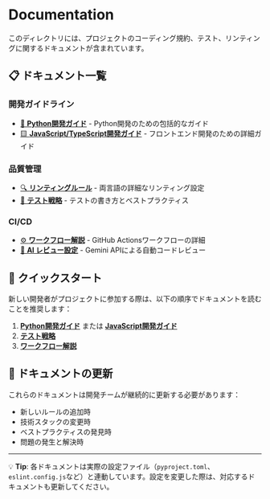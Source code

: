 # Documentation

このディレクトリには、プロジェクトのコーディング規約、テスト、リンティングに関するドキュメントが含まれています。

## 📋 ドキュメント一覧

### 開発ガイドライン
- [🐍 **Python開発ガイド**](./python-guide.md) - Python開発のための包括的なガイド
- [🟨 **JavaScript/TypeScript開発ガイド**](./javascript-guide.md) - フロントエンド開発のための詳細ガイド

### 品質管理
- [🔍 **リンティングルール**](./linting-rules.md) - 両言語の詳細なリンティング設定
- [🧪 **テスト戦略**](./testing-guide.md) - テストの書き方とベストプラクティス

### CI/CD
- [⚙️ **ワークフロー解説**](./workflows.md) - GitHub Actionsワークフローの詳細
- [🤖 **AI レビュー設定**](./ai-review.md) - Gemini APIによる自動コードレビュー

## 🚀 クイックスタート

新しい開発者がプロジェクトに参加する際は、以下の順序でドキュメントを読むことを推奨します：

1. **[Python開発ガイド](./python-guide.md)** または **[JavaScript開発ガイド](./javascript-guide.md)**
2. **[テスト戦略](./testing-guide.md)**
3. **[ワークフロー解説](./workflows.md)**

## 📝 ドキュメントの更新

これらのドキュメントは開発チームが継続的に更新する必要があります：

- 新しいルールの追加時
- 技術スタックの変更時
- ベストプラクティスの発見時
- 問題の発生と解決時

---

💡 **Tip**: 各ドキュメントは実際の設定ファイル（`pyproject.toml`、`eslint.config.js`など）と連動しています。設定を変更した際は、対応するドキュメントも更新してください。